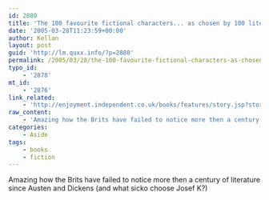 ```yaml
---
id: 2880
title: 'The 100 favourite fictional characters... as chosen by 100 literary luminaries'
date: '2005-03-28T11:23:59+00:00'
author: Kellan
layout: post
guid: 'http://lm.quxx.info/?p=2880'
permalink: /2005/03/28/the-100-favourite-fictional-characters-as-chosen-by-100-literary-luminaries/
typo_id:
    - '2878'
mt_id:
    - '2876'
link_related:
    - 'http://enjoyment.independent.co.uk/books/features/story.jsp?story=616202'
raw_content:
    - 'Amazing how the Brits have failed to notice more then a century of literature since Austen and Dickens (and what sicko choose Josef K?)'
categories:
    - Aside
tags:
    - books
    - fiction
---
```


Amazing how the Brits have failed to notice more then a century of literature since Austen and Dickens (and what sicko choose Josef K?)